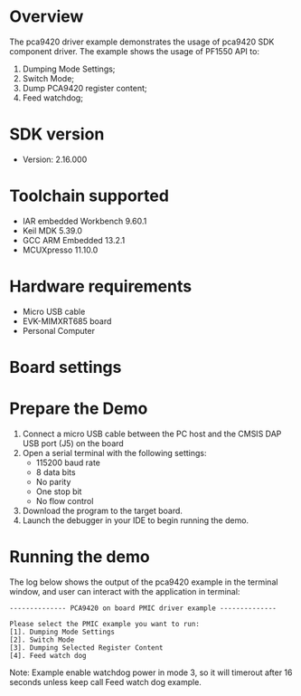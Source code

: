 Overview
========
The pca9420 driver example demonstrates the usage of pca9420 SDK component driver.
The example shows the usage of PF1550 API to:
1. Dumping Mode Settings;
2. Switch Mode;
3. Dump PCA9420 register content;
4. Feed watchdog;

SDK version
===========
- Version: 2.16.000

Toolchain supported
===================
- IAR embedded Workbench  9.60.1
- Keil MDK  5.39.0
- GCC ARM Embedded  13.2.1
- MCUXpresso  11.10.0

Hardware requirements
=====================
- Micro USB cable
- EVK-MIMXRT685 board
- Personal Computer

Board settings
==============


Prepare the Demo
================
1.  Connect a micro USB cable between the PC host and the CMSIS DAP USB port (J5) on the board
2.  Open a serial terminal with the following settings:
    - 115200 baud rate
    - 8 data bits
    - No parity
    - One stop bit
    - No flow control
3.  Download the program to the target board.
4.  Launch the debugger in your IDE to begin running the demo.

Running the demo
================
The log below shows the output of the pca9420 example in the terminal window, and user can interact with the application in terminal:
~~~~~~~~~~~~~~~~~~~~~~~~~~~~~~~~~~~
-------------- PCA9420 on board PMIC driver example --------------

Please select the PMIC example you want to run:
[1]. Dumping Mode Settings
[2]. Switch Mode
[3]. Dumping Selected Register Content
[4]. Feed watch dog
~~~~~~~~~~~~~~~~~~~~~~~~~~~~~~~~~~~
Note: Example enable watchdog power in mode 3, so it will timerout after 16 seconds unless keep call Feed watch dog example. 
